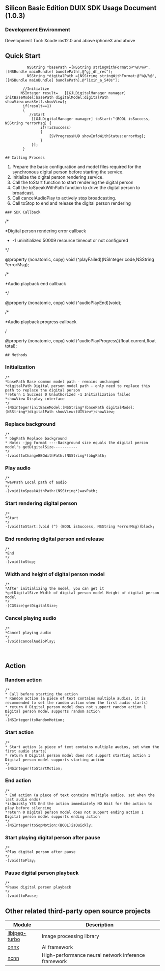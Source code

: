 ## Silicon Basic Edition DUIX SDK Usage Document (1.0.3)

### Development Environment
Development Tool: Xcode ios12.0 and above iphoneX and above

## Quick Start

```
          NSString *basePath =[NSString stringWithFormat:@"%@/%@",[[NSBundle mainBundle] bundlePath],@"gj_dh_res"];
          NSString *digitalPath =[NSString stringWithFormat:@"%@/%@",[[NSBundle mainBundle] bundlePath],@"lixin_a_540s"];
      
        //Initialize
       NSInteger result=   [[GJLDigitalManager manager] initBaseModel:basePath digitalModel:digitalPath showView:weakSelf.showView];
        if(result==1)
        {
           //Start
            [[GJLDigitalManager manager] toStart:^(BOOL isSuccess, NSString *errorMsg) {
                if(!isSuccess)
                {
                    [SVProgressHUD showInfoWithStatus:errorMsg];
                }
            }];
        }
```

```
## Calling Process
```

1. Prepare the basic configuration and model files required for the synchronous digital person before starting the service.
2. Initialize the digital person rendering service.
3. Call the toStart function to start rendering the digital person
4. Call the toSpeakWithPath function to drive the digital person to broadcast.
5. Call cancelAudioPlay to actively stop broadcasting.
6. Call toStop to end and release the digital person rendering

```
### SDK Callback
```

/*

*Digital person rendering error callback

* -1 uninitialized 50009 resource timeout or not configured

*/ 

@property (nonatomic, copy) void (^playFailed)(NSInteger code,NSString *errorMsg);

/*

*Audio playback end callback 

*/ 

@property (nonatomic, copy) void (^audioPlayEnd)(void);

/*

*Audio playback progress callback 

/

@property (nonatomic, copy) void (^audioPlayProgress)(float current,float total);

```
## Methods
```

### Initialization

```
/*
*basePath Base common model path - remains unchanged
*digitalPath Digital person model path - only need to replace this path to replace the digital person
*return 1 Success 0 Unauthorized -1 Initialization failed
*showView Display interface
*/
-(NSInteger)initBaseModel:(NSString*)basePath digitalModel:(NSString*)digitalPath showView:(UIView*)showView;
```

### Replace background

```
/*
* bbgPath Replace background
* Note: -jpg format ----Background size equals the digital person model's getDigitalSize-----------
*/
-(void)toChangeBBGWithPath:(NSString*)bbgPath;
```

### Play audio

```
/*
*wavPath Local path of audio
*/
-(void)toSpeakWithPath:(NSString*)wavPath;
```

### Start rendering digital person

```
/*
*Start
*/
-(void)toStart:(void (^) (BOOL isSuccess, NSString *errorMsg))block;
```

### End rendering digital person and release

```
/*
*End
*/
-(void)toStop;
```

### Width and height of digital person model

```
/*
*After initializing the model, you can get it
*getDigitalSize Width of digital person model Height of digital person model
*/
-(CGSize)getDigitalSize;
```

### Cancel playing audio

```
/*
*Cancel playing audio
*/
-(void)cancelAudioPlay;
```

<br>

## Action

### Random action

```
/*
* Call before starting the action
* Random action (a piece of text contains multiple audios, it is recommended to set the random action when the first audio starts)
* return 0 Digital person model does not support random action 1 Digital person model supports random action
*/
-(NSInteger)toRandomMotion;
```

### Start action

```
/*
* Start action (a piece of text contains multiple audios, set when the first audio starts)
* return 0 Digital person model does not support starting action 1 Digital person model supports starting action
*/
-(NSInteger)toStartMotion;
```

### End action

```
/*
* End action (a piece of text contains multiple audios, set when the last audio ends)
*isQuickly YES End the action immediately NO Wait for the action to play before silencing
*return 0 Digital person model does not support ending action 1 Digital person model supports ending action
*/
-(NSInteger)toSopMotion:(BOOL)isQuickly;
```

### Start playing digital person after pause

```
/*
*Play digital person after pause
*/
-(void)toPlay;
```

### Pause digital person playback

```
/*
*Pause digital person playback
*/
-(void)toPause;
```

## Other related third-party open source projects

| Module                                                       | Description                                         |
| ------------------------------------------------------------ | --------------------------------------------------- |
| [libjpeg-turbo](https://github.com/libjpeg-turbo/libjpeg-turbo) | Image processing library                            |
| [onnx](https://github.com/onnx/onnx)                         | AI framework                                        |
| [ncnn](https://github.com/Tencent/ncnn)                      | High-performance neural network inference framework |
